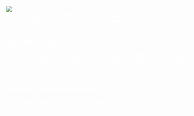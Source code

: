 <picture>
  <source media="(prefers-color-scheme: dark)" srcset="https://readme-typing-svg.herokuapp.com?font=GoogleSans&size=32&color=FFFFFF&lines=Hi+there!+I'm+Hans+🚀" />
  <img src="https://readme-typing-svg.herokuapp.com?font=GoogleSans&size=32&color=000000&lines=Hi+there!+I'm+Hans+🚀" />
</picture>

<div style="color:white">
### Introduction
I'm a university freshman currently majoring in Computer Science in Singapore. I'm in the process of reorganising my portfolio, which includes projects and code samples that I've worked on.

### My Skills and Interests
I'm passionate about computer science and always looking to improve my skills. I have experience in data analytics, database management, and game development. In my free time, I enjoy tinkering with new technologies and experimenting with different programming languages.

### What You'll Find in My Portfolio
I'm excited to share my work with you and hope that you find it informative and useful. Stay tuned for updates on my portfolio!

</div>
